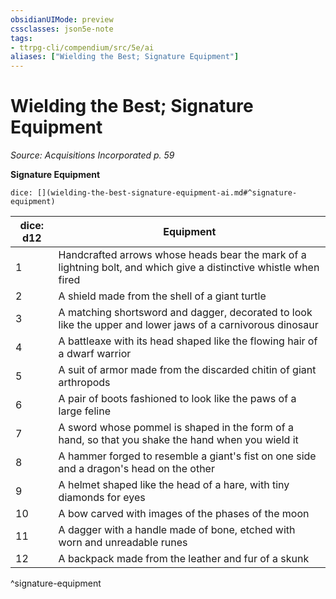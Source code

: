 ```yaml
---
obsidianUIMode: preview
cssclasses: json5e-note
tags:
- ttrpg-cli/compendium/src/5e/ai
aliases: ["Wielding the Best; Signature Equipment"]
---
```

# Wielding the Best; Signature Equipment
*Source: Acquisitions Incorporated p. 59* 

**Signature Equipment**

`dice: [](wielding-the-best-signature-equipment-ai.md#^signature-equipment)`

| dice: d12 | Equipment |
|-----------|-----------|
| 1 | Handcrafted arrows whose heads bear the mark of a lightning bolt, and which give a distinctive whistle when fired |
| 2 | A shield made from the shell of a giant turtle |
| 3 | A matching shortsword and dagger, decorated to look like the upper and lower jaws of a carnivorous dinosaur |
| 4 | A battleaxe with its head shaped like the flowing hair of a dwarf warrior |
| 5 | A suit of armor made from the discarded chitin of giant arthropods |
| 6 | A pair of boots fashioned to look like the paws of a large feline |
| 7 | A sword whose pommel is shaped in the form of a hand, so that you shake the hand when you wield it |
| 8 | A hammer forged to resemble a giant's fist on one side and a dragon's head on the other |
| 9 | A helmet shaped like the head of a hare, with tiny diamonds for eyes |
| 10 | A bow carved with images of the phases of the moon |
| 11 | A dagger with a handle made of bone, etched with worn and unreadable runes |
| 12 | A backpack made from the leather and fur of a skunk |
^signature-equipment